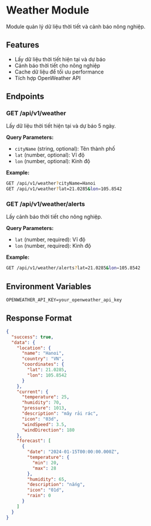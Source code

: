 # Weather Module

Module quản lý dữ liệu thời tiết và cảnh báo nông nghiệp.

## Features

- Lấy dữ liệu thời tiết hiện tại và dự báo
- Cảnh báo thời tiết cho nông nghiệp
- Cache dữ liệu để tối ưu performance
- Tích hợp OpenWeather API

## Endpoints

### GET /api/v1/weather
Lấy dữ liệu thời tiết hiện tại và dự báo 5 ngày.

**Query Parameters:**
- `cityName` (string, optional): Tên thành phố
- `lat` (number, optional): Vĩ độ
- `lon` (number, optional): Kinh độ

**Example:**
```bash
GET /api/v1/weather?cityName=Hanoi
GET /api/v1/weather?lat=21.0285&lon=105.8542
```

### GET /api/v1/weather/alerts
Lấy cảnh báo thời tiết cho nông nghiệp.

**Query Parameters:**
- `lat` (number, required): Vĩ độ
- `lon` (number, required): Kinh độ

**Example:**
```bash
GET /api/v1/weather/alerts?lat=21.0285&lon=105.8542
```

## Environment Variables

```env
OPENWEATHER_API_KEY=your_openweather_api_key
```

## Response Format

```json
{
  "success": true,
  "data": {
    "location": {
      "name": "Hanoi",
      "country": "VN",
      "coordinates": {
        "lat": 21.0285,
        "lon": 105.8542
      }
    },
    "current": {
      "temperature": 25,
      "humidity": 70,
      "pressure": 1013,
      "description": "mây rải rác",
      "icon": "03d",
      "windSpeed": 3.5,
      "windDirection": 180
    },
    "forecast": [
      {
        "date": "2024-01-15T00:00:00.000Z",
        "temperature": {
          "min": 20,
          "max": 28
        },
        "humidity": 65,
        "description": "nắng",
        "icon": "01d",
        "rain": 0
      }
    ]
  }
}
```
